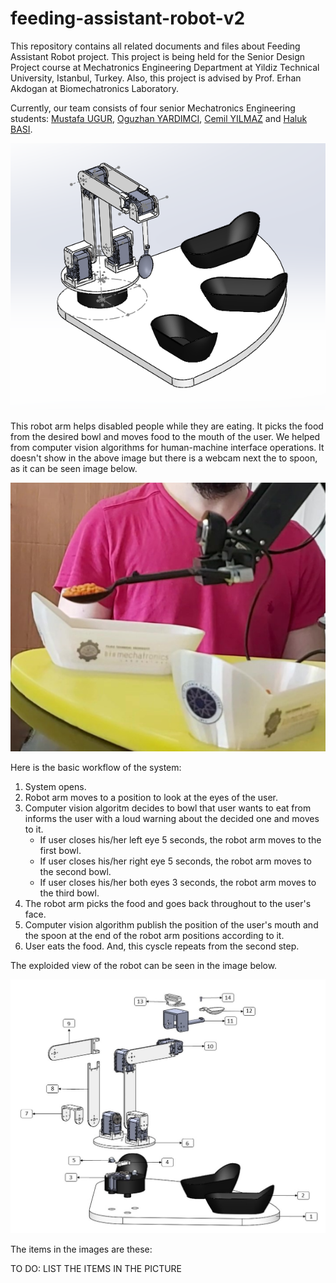# feeding-assistant-robot-v2

This repository contains all related documents and files about Feeding Assistant Robot project. This project is being held for the Senior Design Project course at Mechatronics Engineering Department at Yildiz Technical University, Istanbul, Turkey. Also, this project is advised by Prof. Erhan Akdogan at Biomechatronics Laboratory.

Currently, our team consists of four senior Mechatronics Engineering students: [Mustafa UGUR](https://www.linkedin.com/in/mustafa-uğur-41b13310a), [Oguzhan YARDIMCI](https://www.linkedin.com/in/oguzhan-yardimci-505118144), [Cemil YILMAZ](https://www.linkedin.com/in/cemil-yılmaz-664a7b13b) and [Haluk BASI](https://www.linkedin.com/in/haluk-başı-9a2321143).


![alt text](https://github.com/Ugurmustafa97/feeding-assistant-robot-v2/blob/main/images/Robot3DView.PNG)

This robot arm helps disabled people while they are eating. It picks the food from the desired bowl and moves food to the mouth of the user. We helped from computer vision algorithms for human-machine interface operations. It doesn't show in the above image but there is a webcam next the to spoon, as it can be seen image below. 


![alt text](https://github.com/Ugurmustafa97/feeding-assistant-robot-v2/blob/main/images/camera-place.PNG)

Here is the basic workflow of the system:

1. System opens.
2. Robot arm moves to a position to look at the eyes of the user.
3. Computer vision algoritm decides to bowl that user wants to eat from informs the user with a loud warning about the decided one and moves to it.
   - If user closes his/her left eye 5 seconds, the robot arm moves to the first bowl.
   - If user closes his/her right eye 5 seconds, the robot arm moves to the second bowl.
   - If user closes his/her both eyes 3 seconds, the robot arm moves to the third bowl.
4. The robot arm picks the food and goes back throughout to the user's face.
5. Computer vision algorithm publish the position of the user's mouth and the spoon at the end of the robot arm positions according to it.
6. User eats the food. And, this cyscle repeats from the second step.

The exploided view of the robot can be seen in the image below.

![alt text](https://github.com/Ugurmustafa97/feeding-assistant-robot-v2/blob/main/images/exploded-view.jpg)

The items in the images are these:

TO DO: LIST THE ITEMS IN THE PICTURE
